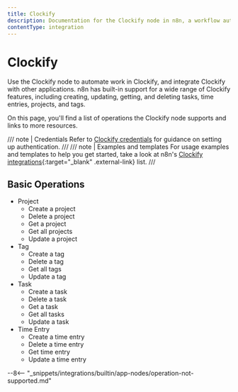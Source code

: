 ```yaml
---
title: Clockify
description: Documentation for the Clockify node in n8n, a workflow automation platform. Includes details of operations and configuration, and links to examples and credentials information.
contentType: integration
---
```


# Clockify

Use the Clockify node to automate work in Clockify, and integrate Clockify with other applications. n8n has built-in support for a wide range of Clockify features, including creating, updating, getting, and deleting tasks, time entries, projects, and tags.

On this page, you'll find a list of operations the Clockify node supports and links to more resources.

/// note | Credentials
Refer to [Clockify credentials](/integrations/builtin/credentials/clockify/) for guidance on setting up authentication. 
///
/// note | Examples and templates
For usage examples and templates to help you get started, take a look at n8n's [Clockify integrations](https://n8n.io/integrations/clockify/){:target="_blank" .external-link} list.
///

## Basic Operations

* Project
    * Create a project
    * Delete a project
    * Get a project
    * Get all projects
    * Update a project
* Tag
    * Create a tag
    * Delete a tag
    * Get all tags
    * Update a tag
* Task
    * Create a task
    * Delete a task
    * Get a task
    * Get all tasks
    * Update a task
* Time Entry
    * Create a time entry
    * Delete a time entry
    * Get time entry
    * Update a time entry

--8<-- "_snippets/integrations/builtin/app-nodes/operation-not-supported.md"

